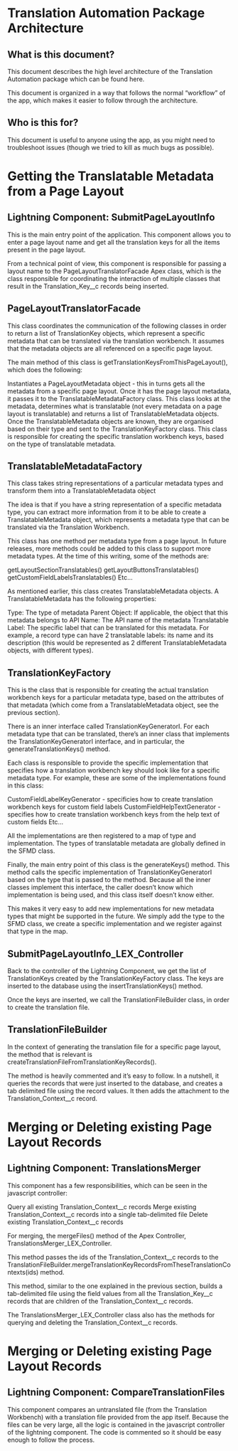 # Translation Automation Package Architecture


## What is this document?

This document describes the high level architecture of the Translation Automation package which can be found here. 

This document is organized in a way that follows the normal “workflow” of the app, which makes it easier to follow through the architecture. 

## Who is this for?

This document is useful to anyone using the app, as you might need to troubleshoot issues (though we tried to kill as much bugs as possible). 

# Getting the Translatable Metadata from a Page Layout


## Lightning Component: SubmitPageLayoutInfo

This is the main entry point of the application. This component allows you to enter a page layout name and get all the translation keys for all the items present in the page layout.

From a technical point of view, this component is responsible for passing a layout name to the PageLayoutTranslatorFacade Apex class, which is the class responsible for coordinating the interaction of multiple classes that result in the Translation_Key__c records being inserted.

## PageLayoutTranslatorFacade

This class coordinates the communication of the following classes in order to return a list of TranslationKey objects, which represent a specific metadata that can be translated via the translation workbench. It assumes that the metadata objects are all referenced on a specific page layout.

The main method of this class is getTranslationKeysFromThisPageLayout(), which does the following:

Instantiates a PageLayoutMetadata object - this in turns gets all the metadata from a specific page layout.
Once it has the page layout metadata, it passes it to the TranslatableMetadataFactory class. This class looks at the metadata, determines what is translatable (not every metadata on a page layout is translatable) and returns a list of TranslatableMetadata objects.
Once the TranslatableMetadata objects are known, they are organised based on their type and sent to the TranslationKeyFactory class. This class is responsible for creating the specific translation workbench keys, based on the type of translatable metadata.

## TranslatableMetadataFactory

This class takes string representations of a particular metadata types and transform them into a TranslatableMetadata object

The idea is that if you have a string representation of a specific metadata type, you can extract more information from it to be able to create a TranslatableMetadata object, which represents a metadata type that can be translated via the Translation Workbench.

This class has one method per metadata type from a page layout. In future releases, more methods could be added to this class to support more metadata types. At the time of this writing, some of the methods are:

getLayoutSectionTranslatables()
getLayoutButtonsTranslatables()
getCustomFieldLabelsTranslatables()
Etc…


As mentioned earlier, this class creates TranslatableMetadata objects. A TranslatableMetadata has the following properties:

Type: The type of metadata
Parent Object: If applicable, the object that this metadata belongs to
API Name: The API name of the metadata
Translatable Label: The specific label that can be translated for this metadata. For example, a record type can have 2 translatable labels: its name and its description (this would be represented as 2 different TranslatableMetadata objects, with different types).

## TranslationKeyFactory

This is the class that is responsible for creating the actual translation workbench keys for a particular metadata type, based on the attributes of that metadata (which come from a TranslatableMetadata object, see the previous section).

There is an inner interface called TranslationKeyGeneratorI. For each metadata type that can be translated, there’s an inner class that implements the TranslationKeyGeneratorI interface, and in particular, the generateTranslationKeys() method. 

Each class is responsible to provide the specific implementation that specifies how a translation workbench key should look like for a specific metadata type. For example, these are some of the implementations found in this class:

CustomFieldLabelKeyGenerator - specificies how to create translation workbench keys for custom field labels
CustomFieldHelpTextGenerator - specifies how to create translation workbench keys from the help text of custom fields
Etc…

All the implementations are then registered to a map of type and implementation. The types of translatable metadata are globally defined in the SFMD class. 

Finally, the main entry point of this class is the generateKeys() method. This method calls the specific implementation of TranslationKeyGeneratorI based on the type that is passed to the method. Because all the inner classes implement this interface, the caller doesn’t know which implementation is being used, and this class itself doesn’t know either. 

This makes it very easy to add new implementations for new metadata types that might be supported in the future. We simply add the type to the SFMD class, we create a specific implementation and we register against that type in the map. 

## SubmitPageLayoutInfo_LEX_Controller

Back to the controller of the Lightning Component, we get the list of TranslationKeys created by the TranslationKeyFactory class. The keys are inserted to the database using the insertTranslationKeys() method.

Once the keys are inserted, we call the TranslationFileBuilder class, in order to create the translation file.

## TranslationFileBuilder

In the context of generating the translation file for a specific page layout, the method that is relevant is createTranslationFileFromTranslationKeyRecords(). 

The method is heavily commented and it’s easy to follow. In a nutshell, it queries the records that were just inserted to the database, and creates a tab delimited file using the record values. It then adds the attachment to the Translation_Context__c record. 


# Merging or Deleting existing Page Layout Records

## Lightning Component: TranslationsMerger

This component has a few responsibilities, which can be seen in the javascript controller:

Query all existing Translation_Context__c records
Merge existing Translation_Context__c records into a single tab-delimited file
Delete existing Translation_Context__c records

For merging, the mergeFiles() method of the Apex Controller,  TranslationsMerger_LEX_Controller.

This method passes the ids of the Translation_Context__c records to the TranslationFileBuilder.mergeTranslationKeyRecordsFromTheseTranslationContexts(ids) method.

This method, similar to the one explained in the previous section, builds a tab-delimited file using the field values from all the Translation_Key__c records that are children of the Translation_Context__c records. 

The TranslationsMerger_LEX_Controller class also has the methods for querying and deleting the Translation_Context__c records.


# Merging or Deleting existing Page Layout Records

## Lightning Component: CompareTranslationFiles

This component compares an untranslated file (from the Translation Workbench) with a translation file provided from the app itself. Because the files can be very large, all the logic is contained in the javascript controller of the lightning component. The code is commented so it should be easy enough to follow the process.
